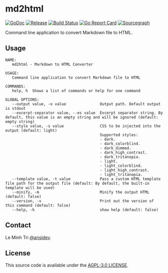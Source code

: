 # md2html

[![GoDoc](https://pkg.go.dev/badge/github.com/ansidev/md2html-cli?status.svg)](https://pkg.go.dev/github.com/ansidev/md2html-cli?tab=doc)
[![Release](https://img.shields.io/github/release/ansidev/md2html-cli.svg)](https://github.com/ansidev/md2html-cli/releases)
[![Build Status](https://github.com/ansidev/md2html-cli/workflows/test/badge.svg?branch=main)](https://github.com/ansidev/md2html-cli/actions?query=branch%3Amain)
[![Go Report Card](https://goreportcard.com/badge/github.com/ansidev/md2html-cli)](https://goreportcard.com/report/github.com/ansidev/md2html-cli)
[![Sourcegraph](https://sourcegraph.com/github.com/ansidev/md2html-cli/-/badge.svg)](https://sourcegraph.com/github.com/ansidev/md2html-cli?badge)

Command line application to convert Markdown file to HTML.

## Usage

```
NAME:
   md2html - Markdown to HTML Converter

USAGE:
   Command line application to convert Markdown file to HTML

COMMANDS:
   help, h  Shows a list of commands or help for one command

GLOBAL OPTIONS:
   --output value, -o value               Output path. Default output is stdout
   --excerpt-separator value, --es value  Excerpt separator string. By default, this value is an empty string and will be ignored (default: empty string)
   --style value, -s value                CSS to be injected into the output (default: light)
                                          Supported styles:
                                          - dark.
                                          - dark_colorblind.
                                          - dark_dimmed.
                                          - dark_high_contrast.
                                          - dark_tritanopia.
                                          - light.
                                          - light_colorblind.
                                          - light_high_contrast.
                                          - light_tritanopia.
   --template value, -t value             Pass a custom HTML template file path for the output file (default: By default, the built-in template will be used)
   --minify, -m                           Minify the output HTML (default: false)
   --version, -v                          Print out the version of this command (default: false)
   --help, -h                             show help (default: false)
```

## Contact

Le Minh Tri [@ansidev](https://ansidev.xyz/about).

## License

This source code is available under the [AGPL-3.0 LICENSE](/LICENSE).
